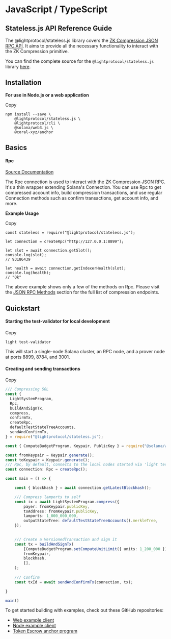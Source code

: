 # JavaScript / TypeScript

## Stateless.js API Reference Guide <a href="#what-is-solana-web3-js" id="what-is-solana-web3-js"></a>

The @lightprotocol/stateless.js library covers the [ZK Compression JSON RPC API](../json-rpc-methods.md). It aims to provide all the necessary functionality to interact with the ZK Compression primitive.

You can find the complete source for the `@lightprotocol/stateless.js` library [here](https://github.com/Lightprotocol/light-protocol/tree/main/js/stateless.js).

## Installation <a href="#installation" id="installation"></a>

**For use in Node.js or a web application**

Copy

```
npm install --save \
    @lightprotocol/stateless.js \
    @lightprotocol/cli \
    @solana/web3.js \
    @coral-xyz/anchor
```

## Basics <a href="#basics" id="basics"></a>

#### Rpc <a href="#connection" id="connection"></a>

[Source Documentation](https://github.com/Lightprotocol/light-protocol/blob/main/js/stateless.js/src/rpc.ts)

The Rpc connection is used to interact with the ZK Compression JSON RPC. It's a thin wrapper extending Solana's Connection. You can use Rpc to get compressed account info, build compression transactions, and use regular Connection methods such as confirm transactions, get account info, and more.

**Example Usage**

Copy

```
const stateless = require("@lightprotocol/stateless.js");
 
let connection = createRpc("http://127.0.0.1:8899");
 
let slot = await connection.getSlot();
console.log(slot);
// 93186439
 
let health = await connection.getIndexerHealth(slot);
console.log(health);
// "Ok"
```

The above example shows only a few of the methods on Rpc. Please visit the [JSON RPC Methods](../json-rpc-methods.md) section for the full list of compression endpoints.

## Quickstart <a href="#quickstart" id="quickstart"></a>

#### Starting the test-validator for local development <a href="#starting-the-test-validator-for-local-development" id="starting-the-test-validator-for-local-development"></a>

Copy

```
light test-validator 
```

This will start a single-node Solana cluster, an RPC node, and a prover node at ports 8899, 8784, and 3001.

#### Creating and sending transactions <a href="#creating-and-sending-transactions" id="creating-and-sending-transactions"></a>

Copy

```typescript
/// Compressing SOL
const {
  LightSystemProgram,
  Rpc,
  buildAndSignTx,
  compress,
  confirmTx,
  createRpc,
  defaultTestStateTreeAccounts,
  sendAndConfirmTx,
} = require("@lightprotocol/stateless.js");

const { ComputeBudgetProgram, Keypair, PublicKey } = require("@solana/web3.js");

const fromKeypair = Keypair.generate();
const toKeypair = Keypair.generate();
/// Rpc, by default, connects to the local nodes started via 'light test-validator' 
const connection: Rpc = createRpc();

const main = () => {

    const { blockhash } = await connection.getLatestBlockhash();

    /// Compress lamports to self
    const ix = await LightSystemProgram.compress({
        payer: fromKeypair.publicKey,
        toAddress: fromKeypair.publicKey,
        lamports: 1_000_000_000,
        outputStateTree: defaultTestStateTreeAccounts().merkleTree, 
    });

    
    /// Create a VersionedTransaction and sign it
    const tx = buildAndSignTx(
        [ComputeBudgetProgram.setComputeUnitLimit({ units: 1_200_000 }), ix],
        fromKeypair,
        blockhash,
        [],
    );
    
    /// Confirm 
    const txId = await sendAndConfirmTx(connection, tx);

}

main()
```

To get started building with examples, check out these GitHub repositories:

* [Web example client](https://github.com/Lightprotocol/example-web-client)
* [Node example client](https://github.com/Lightprotocol/example-nodejs-client)
* [Token Escrow anchor program](https://github.com/Lightprotocol/light-protocol/tree/main/examples/token-escrow)
